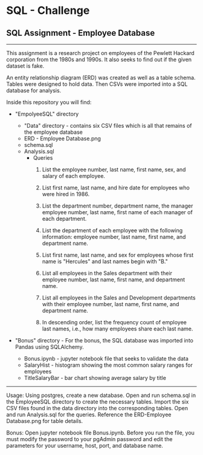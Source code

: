 # SQL - Challenge
## SQL Assignment - Employee Database
***

This assignment is a research project on employees of the Pewlett Hackard corporation from the 1980s and 1990s.  It also seeks to find out if the given dataset is fake.

An entity relationship diagram (ERD) was created as well as a table schema.  Tables were designed to hold data.  Then CSVs were imported into a SQL database for analysis.  


Inside this repository you will find:
* "EmpolyeeSQL" directory
    * "Data" directory - contains six CSV files which is all that remains of the employee database
    * ERD - Employee Database.png
    * schema.sql
    * Analysis.sql
        * Queries    
            1.  List the employee number, last name, first name, sex, and salary of each employee.

            2.  List first name, last name, and hire date for employees who were hired in 1986.

            3.  List the department number, department name, the manager employee number, last name, first name of each manager of each department.

            4.  List the department of each employee with the following information: employee number, last name, first name, and department name.

            4.  List first name, last name, and sex for employees whose first name is "Hercules" and last names begin with "B."

            5.  List all employees in the Sales department with their employee number, last name, first name, and department name.

            6.  List all employees in the Sales and Development departments with their employee number, last name, first name, and department name.

            7.  In descending order, list the frequency count of employee last names, i.e., how many employees share each last name.


* "Bonus" directory - For the bonus, the SQL database was imported into Pandas using SQLAlchemy.
    * Bonus.ipynb - jupyter notebook file that seeks to validate the data
    * SalaryHist - histogram showing the most common salary ranges for employees
    * TitleSalaryBar - bar chart showing average salary by title

***
Usage:
Using postgres, create a new database.  Open and run schema.sql in the EmployeeSQL directory to create the necessary tables. Import the six CSV files found in the data directory into the corresponding tables.  Open and run Analysis.sql for the queries.  Reference the ERD-Employee Database.png for table details.

Bonus: Open jupyter notebook file Bonus.ipynb.  Before you run the file, you must modify the password to your pgAdmin password and edit the parameters for your username, host, port, and database name.